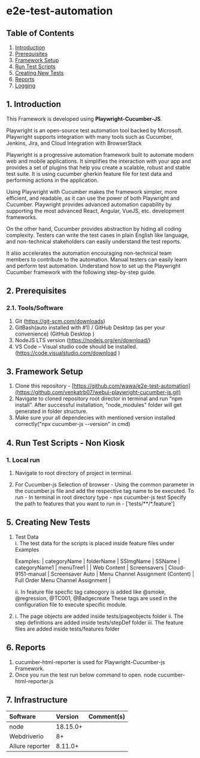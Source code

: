 # e2e-test-automation

## Table of Contents

1. [Introduction](#1-introduction)
2. [Prerequisites](#2-prerequisites)
3. [Framework Setup](#3-framework-setup)
4. [Run Test Scripts](#4-run-test-scripts)
5. [Creating New Tests](#5-creating-new-tests)
6. [Reports](#6-reports)
7. [Logging](#8-logging)


## 1. Introduction

This Framework is developed using **Playwright-Cucumber-JS**. 

Playwright is an open-source test automation tool backed by Microsoft. Playwright supports integration with many tools such as Cucumber, Jenkins, Jira, and Cloud Integration with BrowserStack

Playwright is a progressive automation framework built to automate modern web and mobile applications. It simplifies the interaction with your app and provides a set of plugins that help you create a scalable, robust and stable test suite. It is using cucumber gherkin feature file for test data and performing actions in the application.

Using Playwright with Cucumber makes the framework simpler, more efficient, and readable, as it can use the power of both Playwright and Cucumber. Playwright provides advanced automation capability by supporting the most advanced React, Angular, VueJS, etc. development frameworks. 

On the other hand, Cucumber provides abstraction by hiding all coding complexity. Testers can write the test cases in plain English like language, and non-technical stakeholders can easily understand the test reports. 

It also accelerates the automation encouraging non-technical team members to contribute to the automation. Manual testers can easily learn and perform test automation. Understand how to set up the Playwright Cucumber framework with the following step-by-step guide.


## 2. Prerequisites
### 2.1. Tools/Software

1. Git (https://git-scm.com/downloads) 
2. GitBash(auto installed with #1) / GitHub Desktop (as per your convenience) (GitHub Desktop )
3. NodeJS LTS version (https://nodejs.org/en/download/)
4. VS Code – Visual studio code should be installed.(https://code.visualstudio.com/download )


## 3. Framework Setup
1. Clone this repository - [https://github.com/wawa/e2e-test-automation](https://github.com/venkatrb07/webui-playwright-cucumber-js.git)
2. Navigate to cloned repository root director in terminal and run “npm install”. After successful installation, "node_modules" folder will get generated in folder structure.
3. Make sure your all dependecies with mentioned version installed correctly("npx cucumber-js --version" in cmd)


## 4. Run Test Scripts - Non Kiosk
### 1. Local run
1. Navigate to root directory of project in terminal.  


2. For Cucumber-js
   Selection of browser - Using the common parameter in the cucumber.js file and add the respective tag name to be executed.
   To run - In terminal in root directory type - npx cucumber-js test
   Specify the path to features that you want to run in   - ['tests/**/*.feature'] 
   

## 5. Creating New Tests
1. Test Data  
    i. The test data for the scripts is placed inside feature files under Examples
      
    Examples:
     | categoryName          | folderName      |    SSImgName     | SSName           | categoryName1                     | menuTree1                           |
     | Web Content           | Screensavers    | Cloud-9151-manual   | Screensaver Auto | Menu Channel Assignment (Content) |  Full Order Menu Channel Assignment |
   
    ii. In feature file specfic tag cateogory is added like @smoke, @regression, @TC001, @Badgecreate
        These tags are used in the configuration file to execute specific module.
   
3. i.   The page objects are added inside tests/pageobjects folder
   ii.  The step definitions are added inside tests/stepDef folder
   iii. The feature files are added inside tests/features folder

## 6. Reports
1. cucumber-html-reporter is used for Playwright-Cucumber-js Framework.
2. Once you run the test run below command to open.
   node cucumber-html-reporter.js

## 7. Infrastructure

| Software       | Version | Comment(s)                                  |
|:---------------|:--------|:--------------------------------------------|
| node    | 18.15.0+     |                             |
| Webdriverio | 8+     |  |
| Allure reporter | 8.11.0+ |                                             |




